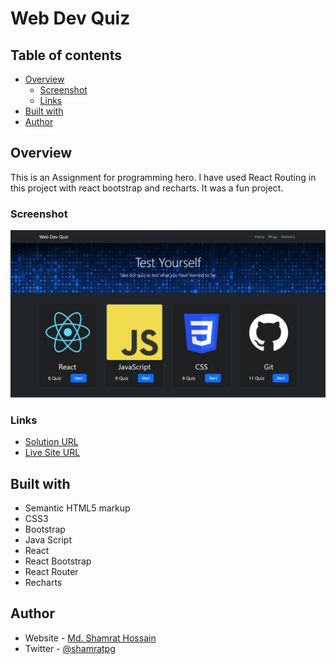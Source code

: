 # Web Dev Quiz

## Table of contents

- [Overview](#overview)
  - [Screenshot](#screenshot)
  - [Links](#links)
- [Built with](#built-with)
- [Author](#author)


## Overview

This is an Assignment for programming hero. I have used React Routing in this project with react bootstrap and recharts. It was a fun project. 


### Screenshot

![](public/images/webDevQuiz.png)


### Links

- [Solution URL](https://github.com/programming-hero-web-course2/b6-quiz-crackerz-shamratPG)
- [Live Site URL](https://dev-quiz-shamratopu.netlify.app/)


## Built with

- Semantic HTML5 markup
- CSS3
- Bootstrap
- Java Script
- React
- React Bootstrap
- React Router
- Recharts


## Author

- Website - [Md. Shamrat Hossain](https://github.com/shamratPG)
- Twitter - [@shamratpg](https://twitter.com/shamratpg)

